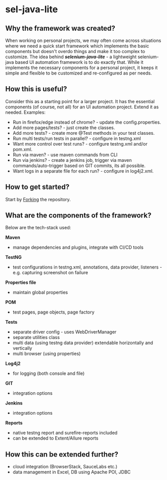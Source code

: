 # sel-java-lite

## Why the framework was created?
When working on personal projects, we may often come across situations where we need a quick start framework which implements the basic components but doesn't overdo things and make it too complex to customize. The idea behind _**selenium-java-lite**_ - a lightweight selenium-java based UI automation framework is to do exactly that. While it implements the necessary components for a personal project, it keeps it simple and flexible to be customized and re-configured as per needs.


## How this is useful?
Consider this as a starting point for a larger project. It has the essential components (of course, not all) for an UI automation project. Extend it as needed.
Examples:
- Run in firefox/edge instead of chrome? - update the config.properties.
- Add more pages/tests? - just create the classes.
- Add more tests? - create more @Test methods in your test classes.
- Run multi tests/run tests in parallel? - configure in testng.xml
- Want more control over test runs? - configure testng.xml and/or pom.xml.
- Run via maven? - use maven commands from CLI
- Run via jenkins? - create a jenkins job, trigger via maven commands/auto-trigger based on GIT commits, its all possible.
- Want logs in a separate file for each run? - configure in log4j2.xml.


## How to get started?
Start by [Forking](https://docs.github.com/en/get-started/quickstart/fork-a-repo) the repository.


## What are the components of the framework?
Below are the tech-stack used:

**Maven**
- manage dependencies and plugins, integrate with CI/CD tools

**TestNG**
- test configurations in testng.xml, annotations, data provider, listeners - e.g. capturing screenshot on failure

**Properties file**
- maintain global properties

**POM**
- test pages, page objects, page factory

**Tests**
- separate driver config - uses WebDriverManager
- separate utilities class
- multi data (using testng data provider) extendable horizontally and vertically
- multi browser (using properties)

**Log4j2**
- for logging (both console and file)

**GIT**
- integration options

**Jenkins**
- integration options

**Reports**
- native testng report and surefire-reports included
- can be extended to Extent/Allure reports


## How this can be extended further?
- cloud integration (BrowserStack, SauceLabs etc.)
- data management in Excel, DB using Apache POI, JDBC
